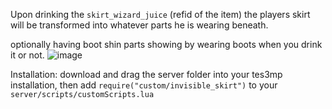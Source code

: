Upon drinking the `skirt_wizard_juice` (refid of the item) the players skirt will be transformed into whatever parts he is wearing beneath.

optionally having boot shin parts showing by wearing boots when you drink it or not.
![image](https://github.com/Skooma-Breath/Invisible_skirt/assets/110526221/b2c5e0a3-2ac7-4bbd-afc8-3093a59624d2)

Installation: download and drag the server folder into your tes3mp installation, then add `require("custom/invisible_skirt")` to your `server/scripts/customScripts.lua`
